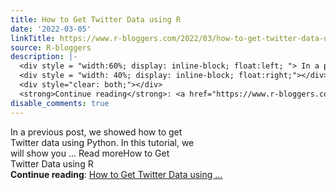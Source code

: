 ```yaml
---
title: How to Get Twitter Data using R
date: '2022-03-05'
linkTitle: https://www.r-bloggers.com/2022/03/how-to-get-twitter-data-using-r/
source: R-bloggers
description: |-
  <div style = "width:60%; display: inline-block; float:left; "> In a previous post, we showed how to get Twitter data using Python. In this tutorial, we will show you ... Read moreHow to Get Twitter Data using R</div>
  <div style = "width: 40%; display: inline-block; float:right;"></div>
  <div style="clear: both;"></div>
  <strong>Continue reading</strong>: <a href="https://www.r-bloggers.com/2022/03/how-to-get-twitter-data-using-r/">How to Get Twitter Data using ...
disable_comments: true
---
```

<div style = "width:60%; display: inline-block; float:left; "> In a previous post, we showed how to get Twitter data using Python. In this tutorial, we will show you ... Read moreHow to Get Twitter Data using R</div>
<div style = "width: 40%; display: inline-block; float:right;"></div>
<div style="clear: both;"></div>
<strong>Continue reading</strong>: <a href="https://www.r-bloggers.com/2022/03/how-to-get-twitter-data-using-r/">How to Get Twitter Data using ...